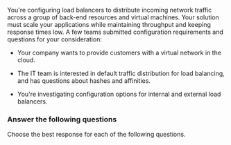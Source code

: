 You're configuring load balancers to distribute incoming network traffic across a group of back-end resources and virtual machines. Your solution must scale your applications while maintaining throughput and keeping response times low. A few teams submitted configuration requirements and questions for your consideration:

- Your company wants to provide customers with a virtual network in the cloud.

- The IT team is interested in default traffic distribution for load balancing, and has questions about hashes and affinities.

- You're investigating configuration options for internal and external load balancers.

### Answer the following questions

Choose the best response for each of the following questions. 